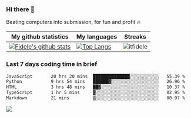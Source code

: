 ### Hi there 👋
<p>Beating computers into submission, for fun and profit 🔥</p>

|My github statistics|My languages|Streaks|
|-|-|-|
|[![Fidele's github stats](https://github-readme-stats.vercel.app/api?username=itfidele&count_private=true&show_icons=true&theme=dark&hide_title=true)](https://github.com/itfidele)|[![Top Langs](https://github-readme-stats.vercel.app/api/top-langs/?username=itfidele&show_icons=true&langs_count=8&theme=dark&layout=compact&hide_title=true)](https://github.com/itfidele)|![itfidele](https://github-readme-streak-stats.herokuapp.com/?user=itfidele&theme=dark)

### Last 7 days coding time in brief
<!--START_SECTION:waka-->

```txt
JavaScript       20 hrs 20 mins  ██████████████░░░░░░░░░░░   55.39 %
Python           9 hrs 54 mins   ██████▓░░░░░░░░░░░░░░░░░░   26.96 %
HTML             3 hrs 48 mins   ██▓░░░░░░░░░░░░░░░░░░░░░░   10.37 %
TypeScript       1 hr 5 mins     ▓░░░░░░░░░░░░░░░░░░░░░░░░   02.95 %
Markdown         21 mins         ▒░░░░░░░░░░░░░░░░░░░░░░░░   00.97 %
```

<!--END_SECTION:waka-->

![](https://komarev.com/ghpvc/?username=itfidele)
